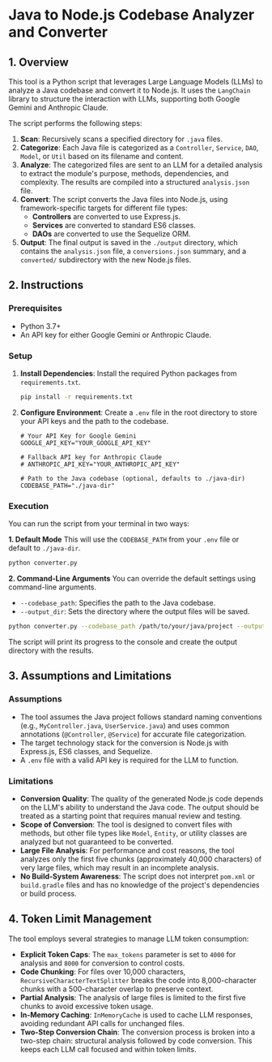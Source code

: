 # Java to Node.js Codebase Analyzer and Converter

## 1. Overview

This tool is a Python script that leverages Large Language Models (LLMs) to analyze a Java codebase and convert it to Node.js. It uses the `LangChain` library to structure the interaction with LLMs, supporting both Google Gemini and Anthropic Claude.

The script performs the following steps:
1.  **Scan**: Recursively scans a specified directory for `.java` files.
2.  **Categorize**: Each Java file is categorized as a `Controller`, `Service`, `DAO`, `Model`, or `Util` based on its filename and content.
3.  **Analyze**: The categorized files are sent to an LLM for a detailed analysis to extract the module's purpose, methods, dependencies, and complexity. The results are compiled into a structured `analysis.json` file.
4.  **Convert**: The script converts the Java files into Node.js, using framework-specific targets for different file types:
    *   **Controllers** are converted to use Express.js.
    *   **Services** are converted to standard ES6 classes.
    *   **DAOs** are converted to use the Sequelize ORM.
5.  **Output**: The final output is saved in the `./output` directory, which contains the `analysis.json` file, a `conversions.json` summary, and a `converted/` subdirectory with the new Node.js files.

## 2. Instructions

### Prerequisites
*   Python 3.7+
*   An API key for either Google Gemini or Anthropic Claude.

### Setup
1.  **Install Dependencies**:
    Install the required Python packages from `requirements.txt`.
    ```bash
    pip install -r requirements.txt
    ```

2.  **Configure Environment**:
    Create a `.env` file in the root directory to store your API keys and the path to the codebase.

    ```env
    # Your API Key for Google Gemini
    GOOGLE_API_KEY="YOUR_GOOGLE_API_KEY"

    # Fallback API key for Anthropic Claude
    # ANTHROPIC_API_KEY="YOUR_ANTHROPIC_API_KEY"

    # Path to the Java codebase (optional, defaults to ./java-dir)
    CODEBASE_PATH="./java-dir"
    ```

### Execution
You can run the script from your terminal in two ways:

**1. Default Mode**
This will use the `CODEBASE_PATH` from your `.env` file or default to `./java-dir`.
```bash
python converter.py
```

**2. Command-Line Arguments**
You can override the default settings using command-line arguments.

*   `--codebase_path`: Specifies the path to the Java codebase.
*   `--output_dir`: Sets the directory where the output files will be saved.

```bash
python converter.py --codebase_path /path/to/your/java/project --output_dir ./custom_output
```

The script will print its progress to the console and create the output directory with the results.

## 3. Assumptions and Limitations

### Assumptions
*   The tool assumes the Java project follows standard naming conventions (e.g., `MyController.java`, `UserService.java`) and uses common annotations (`@Controller`, `@Service`) for accurate file categorization.
*   The target technology stack for the conversion is Node.js with Express.js, ES6 classes, and Sequelize.
*   A `.env` file with a valid API key is required for the LLM to function.

### Limitations
*   **Conversion Quality**: The quality of the generated Node.js code depends on the LLM's ability to understand the Java code. The output should be treated as a starting point that requires manual review and testing.
*   **Scope of Conversion**: The tool is designed to convert files with methods, but other file types like `Model`, `Entity`, or utility classes are analyzed but not guaranteed to be converted.
*   **Large File Analysis**: For performance and cost reasons, the tool analyzes only the first five chunks (approximately 40,000 characters) of very large files, which may result in an incomplete analysis.
*   **No Build-System Awareness**: The script does not interpret `pom.xml` or `build.gradle` files and has no knowledge of the project's dependencies or build process.

## 4. Token Limit Management

The tool employs several strategies to manage LLM token consumption:

*   **Explicit Token Caps**: The `max_tokens` parameter is set to `4000` for analysis and `8000` for conversion to control costs.
*   **Code Chunking**: For files over 10,000 characters, `RecursiveCharacterTextSplitter` breaks the code into 8,000-character chunks with a 500-character overlap to preserve context.
*   **Partial Analysis**: The analysis of large files is limited to the first five chunks to avoid excessive token usage.
*   **In-Memory Caching**: `InMemoryCache` is used to cache LLM responses, avoiding redundant API calls for unchanged files.
*   **Two-Step Conversion Chain**: The conversion process is broken into a two-step chain: structural analysis followed by code conversion. This keeps each LLM call focused and within token limits.
